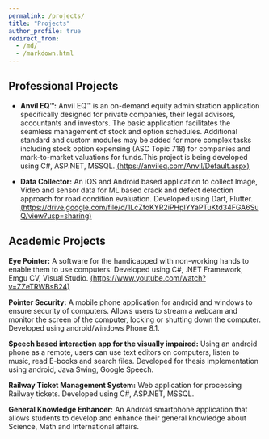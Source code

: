 ```yaml
---
permalink: /projects/
title: "Projects"
author_profile: true
redirect_from: 
  - /md/
  - /markdown.html
---
```


## Professional Projects

* **Anvil EQ™:**  Anvil EQ™ is an on-demand equity administration application specifically designed for private companies, their legal advisors, accountants and investors. The basic application facilitates the seamless management of stock and option schedules. Additional standard and custom modules may be added for more complex tasks including stock option expensing (ASC Topic 718) for companies and mark-to-market valuations for funds.This project is being developed using C#, ASP.NET, MSSQL.
[(https://anvileq.com/Anvil/Default.aspx)](https://anvileq.com/Anvil/Default.aspx)

* **Data Collector:**  An iOS and Android based application to collect Image, Video and sensor data for ML based crack and defect detection approach for road condition evaluation. Developed using Dart, Flutter.
[(https://drive.google.com/file/d/1LcZfoKYR2iPHpIYYaPTuKtd34FGA6SuQ/view?usp=sharing)](https://drive.google.com/file/d/1LcZfoKYR2iPHpIYYaPTuKtd34FGA6SuQ/view?usp=sharing)


## Academic Projects

**Eye Pointer:**  A software for the handicapped with non-working hands to enable them to use computers. Developed using C#, .NET Framework, Emgu CV, Visual Studio. [(https://www.youtube.com/watch?v=ZZeTRWBsB24)](https://www.youtube.com/watch?v=ZZeTRWBsB24)

**Pointer Security:**  A mobile phone application for android and windows to ensure security of computers. Allows users to stream a webcam and monitor the screen of the computer, locking or shutting down the computer. Developed using android/windows Phone 8.1.

**Speech based interaction app for the visually impaired:**  Using an android phone as a remote, users can use text editors on computers, listen to music, read E-books and search files. Developed for thesis implementation using android, Java Swing, Google Speech.

**Railway Ticket Management System:**  Web application for processing Railway tickets. Developed using C#, ASP.NET, MSSQL.

**General Knowledge Enhancer:**  An Android smartphone application that allows students to develop and enhance their general knowledge about Science, Math and International affairs.









